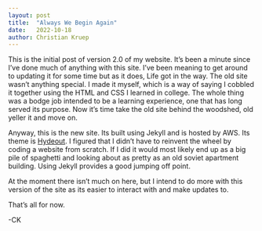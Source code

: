 ```yaml
---
layout: post
title:  "Always We Begin Again"
date:   2022-10-18
author: Christian Kruep
---
```


This is the initial post of version 2.0 of my website. It’s been a minute since I’ve done much of anything with this site. I’ve been meaning to get around to updating it for some time but as it does, Life got in the way. The old site wasn’t anything special. I made it myself, which is a way of saying I cobbled it together using the HTML and CSS I learned in college. The whole thing was a bodge job intended to be a learning experience, one that has long served its purpose. Now it’s time take the old site behind the woodshed, old yeller it and move on.

Anyway, this is the new site. Its built using Jekyll and is hosted by AWS. Its theme is [Hydeout](https://github.com/fongandrew/hydeout). I figured that I didn’t have to reinvent the wheel by coding a website from scratch. If I did it would most likely end up as a big pile of spaghetti and looking about as pretty as an old soviet apartment building. Using Jekyll provides a good jumping off point. 

At the moment there isn’t much on here, but I intend to do more with this version of the site as its easier to interact with and make updates to.  

That’s all for now.

-CK